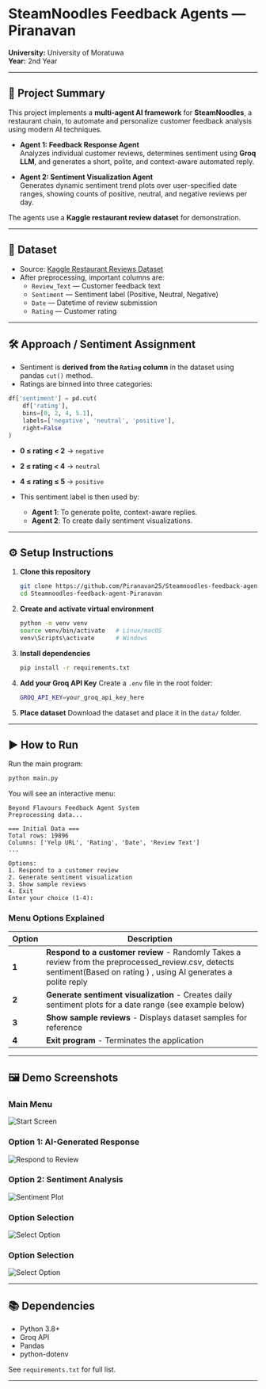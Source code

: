 
# SteamNoodles Feedback Agents — Piranavan

**University:** University of Moratuwa  
**Year:** 2nd Year  

---

## 📌 Project Summary

This project implements a **multi-agent AI framework** for **SteamNoodles**, a restaurant chain, to automate and personalize customer feedback analysis using modern AI techniques.

- **Agent 1: Feedback Response Agent**  
  Analyzes individual customer reviews, determines sentiment using **Groq LLM**, and generates a short, polite, and context-aware automated reply.

- **Agent 2: Sentiment Visualization Agent**  
  Generates dynamic sentiment trend plots over user-specified date ranges, showing counts of positive, neutral, and negative reviews per day.

The agents use a **Kaggle restaurant review dataset** for demonstration.

---

## 📂 Dataset

- Source: [Kaggle Restaurant Reviews Dataset](https://www.kaggle.com/datasets/farukalam/yelp-restaurant-reviews)  
- After preprocessing, important columns are:
  - `Review_Text` — Customer feedback text  
  - `Sentiment` — Sentiment label (Positive, Neutral, Negative)  
  - `Date` — Datetime of review submission  
  - `Rating` — Customer rating  

---

## 🛠 Approach / Sentiment Assignment

- Sentiment is **derived from the `Rating` column** in the dataset using pandas `cut()` method.
- Ratings are binned into three categories:

```python
df['sentiment'] = pd.cut(
    df['rating'],
    bins=[0, 2, 4, 5.1],
    labels=['negative', 'neutral', 'positive'],
    right=False
)
````

* **0 ≤ rating < 2** → `negative`

* **2 ≤ rating < 4** → `neutral`

* **4 ≤ rating ≤ 5** → `positive`

* This sentiment label is then used by:

  * **Agent 1**: To generate polite, context-aware replies.
  * **Agent 2**: To create daily sentiment visualizations.

---

## ⚙️ Setup Instructions

1. **Clone this repository**
   ```bash
   git clone https://github.com/Piranavan25/Steamnoodles-feedback-agent-Piranavan.git
   cd Steamnoodles-feedback-agent-Piranavan
   ```

2. **Create and activate virtual environment**
   ```bash
   python -m venv venv
   source venv/bin/activate   # Linux/macOS
   venv\Scripts\activate      # Windows
   ```

3. **Install dependencies**
   ```bash
   pip install -r requirements.txt
   ```

4. **Add your Groq API Key**
   Create a `.env` file in the root folder:
   ```bash
   GROQ_API_KEY=your_groq_api_key_here
   ```

5. **Place dataset**
   Download the dataset and place it in the `data/` folder.

---

## ▶️ How to Run

Run the main program:
```bash
python main.py
```

You will see an interactive menu:
```
Beyond Flavours Feedback Agent System
Preprocessing data...

=== Initial Data ===
Total rows: 19896
Columns: ['Yelp URL', 'Rating', 'Date', 'Review Text']
...

Options:
1. Respond to a customer review
2. Generate sentiment visualization
3. Show sample reviews
4. Exit
Enter your choice (1-4):
```

### Menu Options Explained

| Option | Description |
|--------|-------------|
| **1** | **Respond to a customer review** - Randomly Takes a review from the preprocessed_review.csv, detects sentiment(Based on rating ) , using AI generates a polite reply |
| **2** | **Generate sentiment visualization** - Creates daily sentiment plots for a date range (see example below) |
| **3** | **Show sample reviews** - Displays dataset samples for reference |
| **4** | **Exit program** - Terminates the application |

---

## 🖼️ Demo Screenshots

### Main Menu
![Start Screen](demo_images/start.png)

### Option 1: AI-Generated Response
![Respond to Review](demo_images/Respond_to_a_review.png)

### Option 2: Sentiment Analysis
![Sentiment Plot](demo_images/Sentiment_plot.png)

### Option Selection
![Select Option](demo_images/Select_option_2.png)

### Option Selection
![Select Option](demo_images/Select_option_3.png)

---

## 📚 Dependencies

- Python 3.8+
- Groq API
- Pandas
- python-dotenv

See `requirements.txt` for full list.

---

